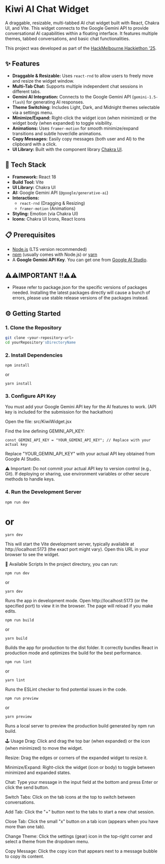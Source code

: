 # Kiwi AI Chat Widget

A draggable, resizable, multi-tabbed AI chat widget built with React, Chakra UI, and Vite. This widget connects to the Google Gemini API to provide conversational AI capabilities within a floating interface. It features multiple themes, tabbed conversations, and basic chat functionalities.

This project was developed as part of the [HackMelbourne Hackiethon '25](https://github.com/HackMelbourne/Hackiethon25).

## ✨ Features

*   **Draggable & Resizable:** Uses `react-rnd` to allow users to freely move and resize the widget window.
*   **Multi-Tab Chat:** Supports multiple independent chat sessions in different tabs.
*   **Gemini AI Integration:** Connects to the Google Gemini API (`gemini-1.5-flash`) for generating AI responses.
*   **Theme Switching:** Includes Light, Dark, and Midnight themes selectable via a settings menu.
*   **Minimize/Expand:** Right-click the widget icon (when minimized) or the widget body (when expanded) to toggle visibility.
*   **Animations:** Uses `framer-motion` for smooth minimize/expand transitions and subtle hover/idle animations.
*   **Copy Messages:** Easily copy messages (both user and AI) to the clipboard with a click.
*   **UI Library:** Built with the component library [Chakra UI](https://chakra-ui.com/).

## 🚀 Tech Stack

*   **Framework:** React 18
*   **Build Tool:** Vite
*   **UI Library:** Chakra UI
*   **AI:** Google Gemini API (`@google/generative-ai`)
*   **Interactions:**
    *   `react-rnd` (Dragging & Resizing)
    *   `framer-motion` (Animations)
*   **Styling:** Emotion (via Chakra UI)
*   **Icons:** Chakra UI Icons, React Icons

## 📋 Prerequisites

*   [Node.js](https://nodejs.org/) (LTS version recommended)
*   [npm](https://www.npmjs.com/) (usually comes with Node.js) or [yarn](https://yarnpkg.com/)
*   A **Google Gemini API Key**. You can get one from [Google AI Studio](https://aistudio.google.com/app/apikey).

## ⚠️⚠️IMPORTANT !!⚠️⚠️
*   Please refer to package.json for the specific versions of packages needed. Installing the latest packages directly will cause a bunch of errors, please use stable release versions of the packages instead.

## ⚙️ Getting Started

### 1. Clone the Repository

```bash
git clone <your-repository-url>
cd yourRepository'sDirectoryName
```

### 2. Install Dependencies
```
npm install
```
or
```
yarn install
```
### 3. Configure API Key
You must add your Google Gemini API key for the AI features to work. (API key is included for the submission for the hackathon)

Open the file: src/KiwiWidget.jsx

Find the line defining GEMINI_API_KEY:

```
const GEMINI_API_KEY = "YOUR_GEMINI_API_KEY"; // Replace with your actual key
```
Replace "YOUR_GEMINI_API_KEY" with your actual API key obtained from Google AI Studio.

⚠️ Important: Do not commit your actual API key to version control (e.g., Git). If deploying or sharing, use environment variables or other secure methods to handle keys. 

### 4. Run the Development Server
```
npm run dev
```
# or
```
yarn dev
```
This will start the Vite development server, typically available at http://localhost:5173 (the exact port might vary). Open this URL in your browser to see the widget.

📜 Available Scripts
In the project directory, you can run:

```
npm run dev
```
or 
```
yarn dev
```
Runs the app in development mode. Open http://localhost:5173 (or the specified port) to view it in the browser. The page will reload if you make edits.

```
npm run build
```
or 
```
yarn build
```
Builds the app for production to the dist folder. It correctly bundles React in production mode and optimizes the build for the best performance.

```
npm run lint
```
or
```
yarn lint
```
Runs the ESLint checker to find potential issues in the code.

```
npm run preview
```
or 
```
yarn preview
```
Runs a local server to preview the production build generated by npm run build.

🕹️ Usage
Drag: Click and drag the top bar (when expanded) or the icon (when minimized) to move the widget.

Resize: Drag the edges or corners of the expanded widget to resize it.

Minimize/Expand: Right-click the widget (icon or body) to toggle between minimized and expanded states.

Chat: Type your message in the input field at the bottom and press Enter or click the send button.

Switch Tabs: Click on the tab icons at the top to switch between conversations.

Add Tab: Click the "+" button next to the tabs to start a new chat session.

Close Tab: Click the small "x" button on a tab icon (appears when you have more than one tab).

Change Theme: Click the settings (gear) icon in the top-right corner and select a theme from the dropdown menu.

Copy Message: Click the copy icon that appears next to a message bubble to copy its content.